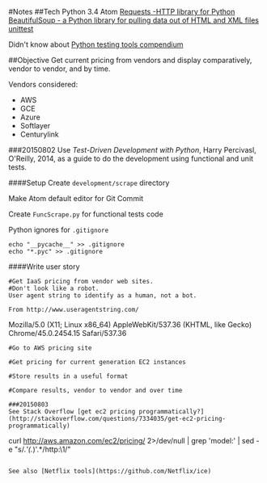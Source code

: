 #Notes
##Tech
Python 3.4
Atom
[Requests -HTTP library for Python](http://docs.python-requests.org/en/latest/user/quickstart/)
[BeautifulSoup - a Python library for pulling data out of HTML and XML files](http://www.crummy.com/software/BeautifulSoup/bs4/doc/)
[unittest](https://docs.python.org/3/library/unittest.html)

Didn't know about [Python testing tools compendium](https://wiki.python.org/moin/PythonTestingToolsTaxonomy)

##Objective
Get current pricing from vendors and display comparatively, vendor to vendor, and by time.

Vendors considered:
* AWS
* GCE
* Azure
* Softlayer
* Centurylink

###20150802
Use *Test-Driven Development with Python*, Harry Percivasl, O'Reilly, 2014, as a guide to do the development using functional and unit tests.

####Setup
Create `development/scrape` directory

Make Atom default editor for Git Commit

Create `FuncScrape.py` for functional tests code

Python ignores for `.gitignore`
```
echo "__pycache__" >> .gitignore
echo "*.pyc" >> .gitignore
```

####Write user story
```
#Get IaaS pricing from vendor web sites. 
#Don't look like a robot.
User agent string to identify as a human, not a bot.

From http://www.useragentstring.com/
```
Mozilla/5.0 (X11; Linux x86_64) AppleWebKit/537.36 (KHTML, like Gecko) Chrome/45.0.2454.15 Safari/537.36
```
#Go to AWS pricing site

#Get pricing for current generation EC2 instances

#Store results in a useful format

#Compare results, vendor to vendor and over time

###20150803
See Stack Overflow [get ec2 pricing programmatically?](http://stackoverflow.com/questions/7334035/get-ec2-pricing-programmatically)
```
curl http://aws.amazon.com/ec2/pricing/ 2>/dev/null | grep 'model:' | sed -e "s/.*'\(.*\)'.*/http:\\1/"
```

See also [Netflix tools](https://github.com/Netflix/ice)


